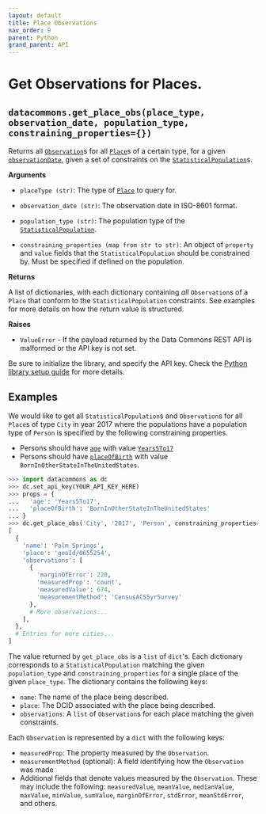```yaml
---
layout: default
title: Place Observations
nav_order: 9
parent: Python
grand_parent: API
---
```


# Get Observations for Places.

## `datacommons.get_place_obs(place_type, observation_date, population_type, constraining_properties={})`

Returns all
[`Observation`](https://browser.datacommons.org/kg?dcid=Observation)s for all
[`Place`](https://browser.datacommons.org/kg?dcid=Place)s of a certain type, for a given
[`observationDate`](https://browser.datacommons.org/kg?dcid=observationDate),
given a set of constraints on the
[`StatisticalPopulation`](https://browser.datacommons.org/kg?dcid=StatisticalPopulation)s.

**Arguments**

*   `placeType (str)`: The type of
    [`Place`](https://browser.datacommons.org/kg?dcid=Place) to query for.

*   `observation_date (str)`: The observation date in ISO-8601 format.

*   `population_type (str)`: The population type of the
    [`StatisticalPopulation`](https://browser.datacommons.org/kg?dcid=StatisticalPopulation).

*   `constraining_properties (map from str to str)`: An object of `property` and `value` fields
    that the `StatisticalPopulation` should be constrained by. Must be specified if defined on the population.

**Returns**

A list of dictionaries, with each dictionary containing *all* `Observation`s of
a `Place` that conform to the `StatisticalPopulation` constraints. See examples
for more details on how the return value is structured.

**Raises**

*   `ValueError` - If the payload returned by the Data Commons REST API is malformed or the API key is not set.

Be sure to initialize the library, and specify the API key. Check the [Python library setup guide](/api/python/) for more details.

## Examples

We would like to get all `StatisticalPopulation`s and `Observation`s for all
`Place`s of type `City` in year 2017 where the populations have a population type
of `Person` is specified by the following constraining properties.

* Persons should have [`age`](https://browser.datacommons.org/kg?dcid=age)
  with value [`Years5To17`](https://browser.datacommons.org/kg?dcid=Years5To17)
* Persons should have [`placeOfBirth`](https://browser.datacommons.org/kg?dcid=placeOfBirth)
  with value `BornInOtherStateInTheUnitedStates`.

```python
>>> import datacommons as dc
>>> dc.set_api_key(YOUR_API_KEY_HERE)
>>> props = {
...   'age': 'Years5To17',
...   'placeOfBirth': 'BornInOtherStateInTheUnitedStates'
... }
>>> dc.get_place_obs('City', '2017', 'Person', constraining_properties=props)
[
  {
    'name': 'Palm Springs',
    'place': 'geoId/0655254',
    'observations': [
      {
        'marginOfError': 220,
        'measuredProp': 'count',
        'measuredValue': 674,
        'measurementMethod': 'CensusACS5yrSurvey'
      },
      # More observations...
    ],
  },
  # Entries for more cities...
]
```

The value returned by `get_place_obs` is a `list` of `dict`'s. Each dictionary
corresponds to a `StatisticalPopulation` matching the given `population_type`
and `constraining_properties` for a single place of the given `place_type`. The
dictionary contains the following keys:

* `name`: The name of the place being described.
* `place`: The DCID associated with the place being described.
* `observations`: A `list` of `Observation`s for each place matching the given constraints.

Each `Observation` is represented by a `dict` with the following keys:

* `measuredProp`: The property measured by the `Observation`.
* `measurementMethod` (optional): A field identifying how the `Observation` was
  made
* Additional fields that denote values measured by the `Observation`.  These
  may include the following: `measuredValue`, `meanValue`, `medianValue`,
  `maxValue`, `minValue`, `sumValue`, `marginOfError`, `stdError`,
  `meanStdError`, and others.